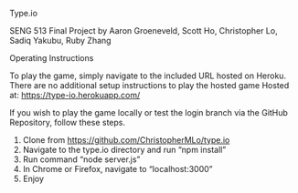 Type.io

SENG 513 Final Project
by 
Aaron Groeneveld, Scott Ho, Christopher Lo, Sadiq Yakubu, Ruby Zhang 



Operating Instructions

To play the game, simply navigate to the included URL hosted on Heroku.
There are no additional setup instructions to play the hosted game
Hosted at: https://type-io.herokuapp.com/


If you wish to play the game locally or test the login branch via the GitHub Repository, follow these steps.
1. Clone from https://github.com/ChristopherMLo/type.io 
2. Navigate to the type.io directory and run “npm install” 
3. Run command “node server.js” 
4. In Chrome or Firefox, navigate to “localhost:3000”
5. Enjoy


